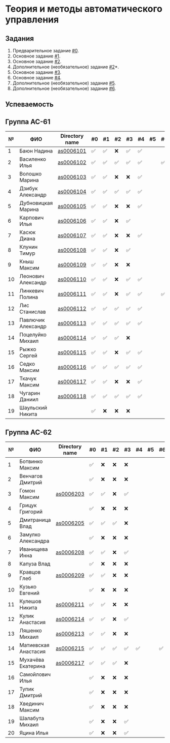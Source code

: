 ﻿# Теория и методы автоматического управления

## Задания

1. Предварительное задание [#0](./tasks/task_00/readme.md).
2. Основное задание [#1](./tasks/task_01/readme.md).
3. Основное задание [#2](./tasks/task_02/readme.md).
4. Дополнительное (необязательное) задание [#2](https://github.com/platisd/duplicate-code-detection-tool/issues/27)*.
5. Основное задание [#3](./tasks/task_03/readme.md).
6. Основное задание [#4](./tasks/task_04/readme.md).
7. Дополнительное (необязательное) задание [#5](./tasks/task_05/readme.md).
8. Дополнительное (необязательное) задание [#6](./tasks/task_06/readme.md).

## Успеваемость

## Группа АС-61

| №  | ФИО                            | Directory name               | #0 | #1  | #2 | #3  | #4 | #5 | #6 | Рейтинг | Доклад |
|----|--------------------------------|------------------------------|----|-----|----|-----|----|----|----|---------|--------|
| 1  | Баюн Надина                    | [as0006101](trunk/as0006101) | ✅ | ✅ | ❌ | ✅ | ✅ |    |    |         |        |
| 2  | Василенко Илья                 | [as0006102](trunk/as0006102) | ✅ | ✅ | ✅ | ✅ | ✅ |    | ✅ |       ❽|        |
| 3  | Волошко Марина                 | [as0006103](trunk/as0006103) | ✅ | ✅ | ❌ | ❌ | ✅ |    |    |        7|        |
| 4  | Дзибук Александр               | [as0006104](trunk/as0006104) | ✅ | ✅ | ✅ | ✅ | ✅ |    |    |       ❾|        |
| 5  | Дубновицкая Марина             | [as0006105](trunk/as0006105) | ✅ | ✅ | ❌ | ❌ | ✅ |    |    |        7|        |
| 6  | Карпович Илья                  | [as0006106](trunk/as0006106) | ✅ | ✅ | ❌ | ✅ |    |    |    |         |        |
| 7  | Касюк Диана                    | [as0006107](trunk/as0006107) | ✅ | ✅ | ❌ | ❌ | ✅ |    |    |        7|        |
| 8  | Клунин Тимур                   | [as0006108](trunk/as0006108) | ✅ | ✅ | ❌ | ✅ |    |    |    |         |        |
| 9  | Кныш Максим                    | [as0006109](trunk/as0006109) | ✅ | ✅ | ❌ | ❌ |    |    |    |        7|        |
| 10 | Леонович Александр             | [as0006110](trunk/as0006110) | ✅ | ✅ | ❌ | ✅ | ✅ |    |    |        7|        |
| 11 | Линкевич Полина                | [as0006111](trunk/as0006111) | ✅ | ✅ | ❌ | ✅ | ✅ |    | ✅ |        7|        |
| 12 | Лис Станислав                  | [as0006112](trunk/as0006112) | ✅ | ✅ | ✅ | ✅ | ✅ |    |    |       ❽|        |
| 13 | Павлючик Александр             | [as0006113](trunk/as0006113) | ✅ | ✅ | ✅ | ✅ | ✅ |    |    |       ❽|        |
| 14 | Поцелуйко Михаил               | [as0006114](trunk/as0006114) | ✅ | ✅ | ✅ | ❌ |    |    |    |       ❽|        |
| 15 | Рыжко Сергей                   | [as0006115](trunk/as0006115) | ✅ | ✅ | ❌ | ✅ | ✅ |    |    |        7|        |
| 16 | Седко Максим                   | [as0006116](trunk/as0006116) | ✅ | ✅ | ✅ | ✅ | ✅ |    |    |        ❽|        |
| 17 | Ткачук Максим                  | [as0006117](trunk/as0006117) | ✅ | ✅ | ❌ | ❌ | ✅ |    |    |        ❽|        |
| 18 | Чугарин Даниил                 | [as0006118](trunk/as0006118) | ✅ | ✅ | ✅ | ✅ | ✅ |    |    |        7|        |
| 19 | Шаульский Никита               |                              | ✅ | ❌ | ❌ | ❌ |    |    |    |         |        |

## Группа АС-62

| №  | ФИО                            | Directory name               | #0 | #1  | #2 | #3  | #4 | #5 | #6 | Рейтинг | Доклад |
|----|--------------------------------|----------------------------- |----|-----|----|-----|----|----|----|---------|--------|
| 1  | Ботвинко Максим                |                              | ✅ | ❌ | ❌ | ❌ |    |    |    |         |        |
| 2  | Венчагов Дмитрий               |                              | ✅ | ❌ | ❌ | ❌ |    |    |    |         |        |
| 3  | Гомон Максим                   | [as0006203](trunk/as0006203) | ✅ | ✅ | ❌ | ✅ |    |    |    |        7|        |
| 4  | Грицук Григорий                |                              | ✅ | ❌ | ❌ | ❌ |    |    |    |         |        |
| 5  | Дмитраница Влад                | [as0006205](trunk/as0006205) | ✅ | ✅ | ✅ | ❌ |    |    |    |        7|        |
| 6  | Замулко Александра             |                              | ✅ | ❌ | ❌ | ❌ |    |    |    |         |        |
| 7  | Иванищева Инна                 | [as0006208](trunk/as0006208) | ✅ | ✅ | ❌ | ✅ |    |    |    |        7|        |
| 8  | Капуза Влад                    |                              | ✅ | ❌ | ❌ | ❌ |    |    |    |         |        |
| 9  | Кравцов Глеб                   | [as0006209](trunk/as0006209) | ✅ | ✅ | ❌ | ❌ |    |    |    |        7|        |
| 10 | Кузько Евгений                 |                              | ✅ | ❌ | ❌ | ❌ |    |    |    |         |        |
| 11 | Кулешов Никита                 | [as0006211](trunk/as0006211) | ✅ | ✅ | ❌ | ❌ |    |    |    |        7|        |
| 12 | Кулик Анастасия                | [as0006214](trunk/as0006214) | ✅ | ✅ | ❌ | ✅ |    |    |    |        7|        |
| 13 | Ляшенко Михаил                 | [as0006213](trunk/as0006213) | ✅ | ✅ | ❌ | ❌ |    |    |    |        7|        |
| 14 | Матиевская Анастасия           | [as0006215](trunk/as0006215) | ✅ | ✅ | ✅ | ✅ | ✅ |    | ✅ |        ❾|        |
| 15 | Мухачёва Екатерина             | [as0006217](trunk/as0006217) | ✅ | ✅ | ✅ | ❌ |    |    |    |        7|        |
| 16 | Самойлович Илья                |                              | ✅ | ❌ | ❌ | ❌ |    |    |    |         |        |
| 17 | Тупик Дмитрий                  |                              | ✅ | ❌ | ❌ | ❌ |    |    |    |         |        |
| 18 | Хвединич Максим                |                              | ✅ | ❌ | ❌ | ❌ |    |    |    |         |        |
| 19 | Шалабута Михаил                |                              | ✅ | ❌ | ❌ | ✅ |    |    |    |         |        |
| 20 | Яцина Илья                     |                              | ✅ | ❌ | ❌ | ✅ |    |    |    |         |        |

